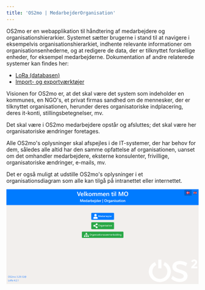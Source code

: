 ```yaml
---
title: 'OS2mo | MedarbejderOrganisation'
---
```


OS2mo er en webapplikation til håndtering af medarbejdere og organisationshierarkier. Systemet sætter brugerne i stand til at navigere i eksempelvis organisationshierarkiet, indhente relevante informationer om organisationsenhederne, og at redigere de data, der er tilknyttet forskellige enheder, for eksempel medarbejderne. Dokumentation af andre relaterede systemer kan findes her:

-   [LoRa (databasen)](./lora/index.md)
-   [Import- og exportværktøjer](./data-import-export/intro.md)

Visionen for OS2mo er, at det skal være det system som indeholder en kommunes, en NGO's, et privat firmas sandhed om de mennesker, der er tilknyttet organisationen, herunder deres organisatoriske indplacering, deres it-konti, stillingsbetegnelser, mv.

Det skal være i OS2mo medarbejdere opstår og afsluttes; det skal være her organisatoriske ændringer foretages.

Alle OS2mo's oplysninger skal afspejles i de IT-systemer, der har behov for dem, således alle altid har den samme opfattelse af organisationen, uanset om det omhandler medarbejdere, eksterne konsulenter, frivillige, organisatoriske ændringer, e-mails, mv.

Det er også muligt at udstille OS2mo's oplysninger i et organisationsdiagram som alle kan tilgå på intranettet eller internettet.

![image](graphics/ForsideOS2mo.png)
